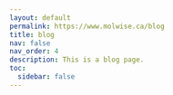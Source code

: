 ```yaml
---
layout: default
permalink: https://www.molwise.ca/blog
title: blog
nav: false
nav_order: 4
description: This is a blog page.
toc:
  sidebar: false
---
```

